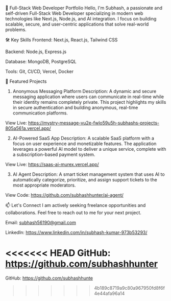 
🚀 Full-Stack Web Developer Portfolio
Hello, I'm Subhash, a passionate and self-driven Full-Stack Web Developer specializing in modern web technologies like Next.js, Node.js, and AI integration. I focus on building scalable, secure, and user-centric applications that solve real-world problems.

🛠️ Key Skills
Frontend: Next.js, React.js, Tailwind CSS

Backend: Node.js, Express.js

Database: MongoDB, PostgreSQL

Tools: Git, CI/CD, Vercel, Docker

💼 Featured Projects
1. Anonymous Messaging Platform
Description: A dynamic and secure messaging application where users can communicate in real-time while their identity remains completely private. This project highlights my skills in secure authentication and building anonymous, real-time communication platforms.

View Live: https://mystry-message-vu2e-fwlo59u5h-subhashs-projects-805a561a.vercel.app/

2. AI-Powered SaaS App
Description: A scalable SaaS platform with a focus on user experience and monetizable features. The application leverages a powerful AI model to deliver a unique service, complete with a subscription-based payment system.

View Live: https://saas-ai-murex.vercel.app/

3. AI Agent
Description: A smart ticket management system that uses AI to automatically categorize, prioritize, and assign support tickets to the most appropriate moderators.

View Code: https://github.com/subhashhunter/ai-agent/

📫 Let's Connect
I am actively seeking freelance opportunities and collaborations. Feel free to reach out to me for your next project.

Email: subhash56190@gmail.com

LinkedIn: https://www.linkedin.com/in/subhash-kumar-973b53293/

<<<<<<< HEAD
GitHub: https://github.com/subhashhunter
=======
GitHub: https://github.com/subhashhunte
>>>>>>> 4b189c8719a9c80a967950fd8f6f4e44afa96a14
